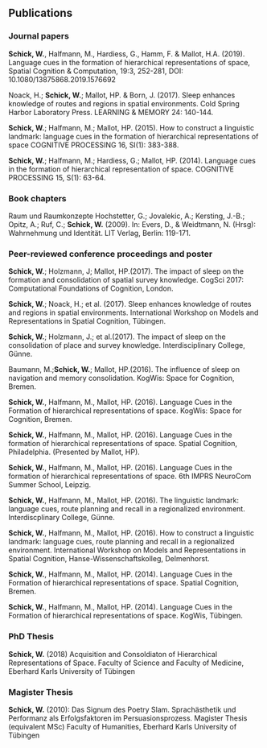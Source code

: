 ## Publications

### Journal papers

**Schick, W.**, Halfmann, M., Hardiess, G., Hamm, F. & Mallot, H.A. (2019). Language cues in the formation of hierarchical representations of space, Spatial Cognition & Computation, 19:3, 252-281, DOI: 10.1080/13875868.2019.1576692

Noack, H.; **Schick, W.**; Mallot, HP. & Born, J. (2017). Sleep enhances knowledge of routes and regions in spatial environments. Cold Spring Harbor Laboratory Press. LEARNING & MEMORY 24: 140-144. 

**Schick, W.**; Halfmann, M.; Mallot, HP. (2015). How to construct a linguistic landmark: language cues in the formation of hierarchical representations of space 
COGNITIVE PROCESSING 16, SI(1): 383-388.

**Schick, W.**; Halfmann, M.; Hardiess, G.; Mallot, HP. (2014). Language cues in the formation of hierarchical representation of space.  COGNITIVE PROCESSING 15, S(1): 63-64.    



### Book chapters

Raum und Raumkonzepte
Hochstetter, G.; Jovalekic, A.; Kersting, J.-B.; Opitz, A.; Ruf, C.; **Schick, W.** (2009).
In: Evers, D., & Weidtmann, N. (Hrsg): Wahrnehmung und Identität. LIT Verlag, Berlin: 119-171. 



### Peer-reviewed conference proceedings and poster

**Schick, W.**; Holzmann, J; Mallot, HP.(2017). The impact of sleep on the formation and consolidation of spatial survey knowledge. CogSci 2017: Computational Foundations of Cognition, London.

**Schick, W.**; Noack, H.; et al. (2017). Sleep enhances knowledge of routes and regions in spatial environments. International Workshop on Models and Representations in Spatial Cognition, Tübingen.

**Schick, W.**; Holzmann, J.; et al.(2017). The impact of sleep on the consolidation of place and survey knowledge.  Interdisciplinary College, Günne.

Baumann, M.;**Schick, W.**;  Mallot, HP.(2016). The influence of sleep on navigation and memory consolidation. KogWis: Space for Cognition, Bremen.

**Schick, W.**, Halfmann, M., Mallot, HP. (2016). Language Cues in the Formation of hierarchical representations of space. KogWis: Space for Cognition, Bremen.

**Schick, W.**, Halfmann, M., Mallot, HP. (2016). Language Cues in the formation of hierarchical representations of space. Spatial Cognition, Philadelphia. (Presented by Mallot, HP).

**Schick, W.**, Halfmann, M., Mallot, HP. (2016). Language Cues in the formation of hierarchical representations of space. 6th IMPRS NeuroCom Summer School, Leipzig.

**Schick, W.**, Halfmann, M., Mallot, HP. (2016). The linguistic landmark: language cues, route planning and recall in a regionalized environment. Interdiscplinary College, Günne.

**Schick, W.**, Halfmann, M., Mallot, HP. (2016). How to construct a linguistic landmark: language cues, route planning and recall in a regionalized environment. 
International Workshop on Models and Representations in Spatial Cognition, Hanse-Wissenschaftskolleg, Delmenhorst.

**Schick, W.**, Halfmann, M., Mallot, HP. (2014). Language Cues in the Formation of hierarchical representations of space. Spatial Cognition, Bremen.

**Schick, W.**, Halfmann, M., Mallot, HP. (2014). Language Cues in the Formation of hierarchical representations of space. KogWis, Tübingen. 



### PhD Thesis

**Schick, W.** (2018) Acquisition and Consoldiaton of Hierarchical Representations of Space. 
Faculty of Science and Faculty of Medicine,  Eberhard Karls University of  Tübingen


### Magister Thesis

**Schick, W.** (2010): Das Signum des Poetry Slam. Sprachästhetik und Performanz als Erfolgsfaktoren im Persuasionsprozess. Magister Thesis (equivalent MSc) Faculty of Humanities, Eberhard Karls University of Tübingen

 
